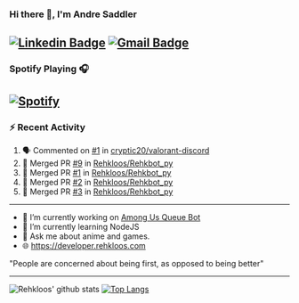 ### Hi there 👋, I'm Andre Saddler
[![Linkedin Badge](https://img.shields.io/badge/-andrexsaddler-blue?style=flat-square&logo=Linkedin&logoColor=white&link=https://www.linkedin.com/in/andrexsaddler/)](https://www.linkedin.com/in/andrexsaddler/)
[![Gmail Badge](https://img.shields.io/badge/-contact@rehkloos.com-c14438?style=flat-square&logo=Gmail&logoColor=white&link=mailto:contact@rehkloos.com)](mailto:contact@rehkloos.com)
---
### Spotify Playing 🎧

[![Spotify](https://novatorem.rehkloos.vercel.app/api/spotify)](https://open.spotify.com/user/Rehkloos)
---

### :zap: Recent Activity

<!--START_SECTION:activity-->
1. 🗣 Commented on [#1](https://github.com/cryptic20/valorant-discord/issues/1) in [cryptic20/valorant-discord](https://github.com/cryptic20/valorant-discord)
2. 🎉 Merged PR [#9](https://github.com/Rehkloos/Rehkbot_py/pull/9) in [Rehkloos/Rehkbot_py](https://github.com/Rehkloos/Rehkbot_py)
3. 🎉 Merged PR [#1](https://github.com/Rehkloos/Rehkbot_py/pull/1) in [Rehkloos/Rehkbot_py](https://github.com/Rehkloos/Rehkbot_py)
4. 🎉 Merged PR [#2](https://github.com/Rehkloos/Rehkbot_py/pull/2) in [Rehkloos/Rehkbot_py](https://github.com/Rehkloos/Rehkbot_py)
5. 🎉 Merged PR [#3](https://github.com/Rehkloos/Rehkbot_py/pull/3) in [Rehkloos/Rehkbot_py](https://github.com/Rehkloos/Rehkbot_py)
<!--END_SECTION:activity-->

---

- 🔭 I’m currently working on [Among Us Queue Bot](https://github.com/Rehkloos/queue-bot)
- 🌱 I’m currently learning NodeJS
- 💬 Ask me about anime and games.
- 🌐 https://developer.rehkloos.com

"People are concerned about being first, as opposed to being better"

---
![Rehkloos' github stats](https://github-readme-stats.vercel.app/api?username=Rehkloos&count_private=true)
[![Top Langs](https://github-readme-stats.vercel.app/api/top-langs/?username=Rehkloos&layout=compact)](https://github.com/anuraghazra/github-readme-stats)
